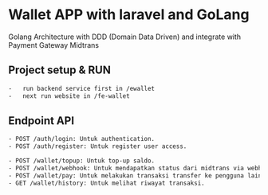 # Wallet APP with laravel and GoLang
Golang Architecture with DDD (Domain Data Driven) and integrate with Payment Gateway Midtrans


## Project setup & RUN

```bash
-   run backend service first in /ewallet
-   next run website in /fe-wallet
```


## Endpoint API
```bash
- POST /auth/login: Untuk authentication. 
- POST /auth/register: Untuk register user access. 

- POST /wallet/topup: Untuk top-up saldo. 
- POST /wallet/webhook: Untuk mendapatkan status dari midtrans via webhook. 
- POST /wallet/pay: Untuk melakukan transaksi transfer ke pengguna lain. 
- GET /wallet/history: Untuk melihat riwayat transaksi. 
```